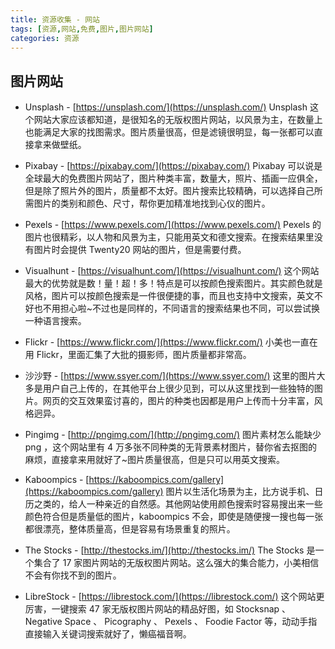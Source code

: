 ```yaml
---
title: 资源收集 - 网站
tags: [资源,网站,免费,图片,图片网站]
categories: 资源
---
```


## 图片网站

+ Unsplash - [https://unsplash.com/](https://unsplash.com/)
Unsplash 这个网站大家应该都知道，是很知名的无版权图片网站，以风景为主，在数量上也能满足大家的找图需求。图片质量很高，但是滤镜很明显，每一张都可以直接拿来做壁纸。

+ Pixabay - [https://pixabay.com/](https://pixabay.com/)
Pixabay 可以说是全球最大的免费图片网站了，图片种类丰富，数量大，照片、插画一应俱全，但是除了照片外的图片，质量都不太好。图片搜索比较精确，可以选择自己所需图片的类别和颜色、尺寸，帮你更加精准地找到心仪的图片。

+ Pexels - [https://www.pexels.com/](https://www.pexels.com/)
Pexels 的图片也很精彩，以人物和风景为主，只能用英文和德文搜索。在搜索结果里没有图片时会提供 Twenty20 网站的图片，但是需要付费。

+ Visualhunt - [https://visualhunt.com/](https://visualhunt.com/)
这个网站最大的优势就是数！量！超！多！特点是可以按颜色搜索图片。其实颜色就是风格，图片可以按颜色搜索是一件很便捷的事，而且也支持中文搜索，英文不好也不用担心啦~不过也是同样的，不同语言的搜索结果也不同，可以尝试换一种语言搜索。

+ Flickr - [https://www.flickr.com/](https://www.flickr.com/)
小美也一直在用 Flickr，里面汇集了大批的摄影师，图片质量都非常高。

+ 沙沙野 - [https://www.ssyer.com/](https://www.ssyer.com/)
这里的图片大多是用户自己上传的，在其他平台上很少见到，可以从这里找到一些独特的图片。网页的交互效果蛮讨喜的，图片的种类也因都是用户上传而十分丰富，风格迥异。

+ Pingimg - [http://pngimg.com/](http://pngimg.com/)
图片素材怎么能缺少 png ，这个网站里有 4 万多张不同种类的无背景素材图片，替你省去抠图的麻烦，直接拿来用就好了~图片质量很高，但是只可以用英文搜索。

+ Kaboompics - [https://kaboompics.com/gallery](https://kaboompics.com/gallery)
图片以生活化场景为主，比方说手机、日历之类的，给人一种亲近的自然感。其他网站使用颜色搜索时容易搜出来一些颜色符合但是质量低的图片，kaboompics 不会，即使是随便搜一搜也每一张都很漂亮，整体质量高，但是容易有场景重复的照片。

+ The Stocks - [http://thestocks.im/](http://thestocks.im/)
The Stocks 是一个集合了 17 家图片网站的无版权图片网站。这么强大的集合能力，小美相信不会有你找不到的图片。

+ LibreStock - [https://librestock.com/](https://librestock.com/)
这个网站更厉害，一键搜索 47 家无版权图片网站的精品好图，如 Stocksnap 、Negative Space 、 Picography 、 Pexels 、 Foodie Factor 等，动动手指直接输入关键词搜索就好了，懒癌福音啊。

